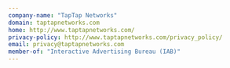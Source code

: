 ```yaml
---
company-name: "TapTap Networks"
domain: taptapnetworks.com
home: http://www.taptapnetworks.com/
privacy-policy: http://www.taptapnetworks.com/privacy_policy/
email: privacy@taptapnetworks.com
member-of: "Interactive Advertising Bureau (IAB)"
---
```




